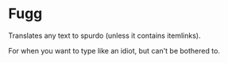 # Fugg

Translates any text to spurdo (unless it contains itemlinks).

For when you want to type like an idiot, but can't be bothered to.